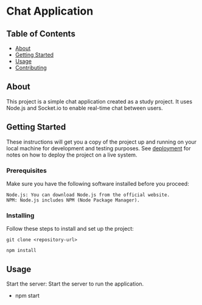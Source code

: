 # Chat Application

## Table of Contents

- [About](#about)
- [Getting Started](#getting_started)
- [Usage](#usage)
- [Contributing](../CONTRIBUTING.md)

## About <a name = "about"></a>

This project is a simple chat application created as a study project. It uses Node.js and Socket.io to enable real-time chat between users.

## Getting Started <a name = "getting_started"></a>

These instructions will get you a copy of the project up and running on your local machine for development and testing purposes. See [deployment](#deployment) for notes on how to deploy the project on a live system.

### Prerequisites

Make sure you have the following software installed before you proceed:

```
Node.js: You can download Node.js from the official website.
NPM: Node.js includes NPM (Node Package Manager).
```

### Installing

Follow these steps to install and set up the project:

```
git clone <repository-url>
```

```
npm install
```

## Usage <a name = "usage"></a>

Start the server: Start the server to run the application.
- npm start
